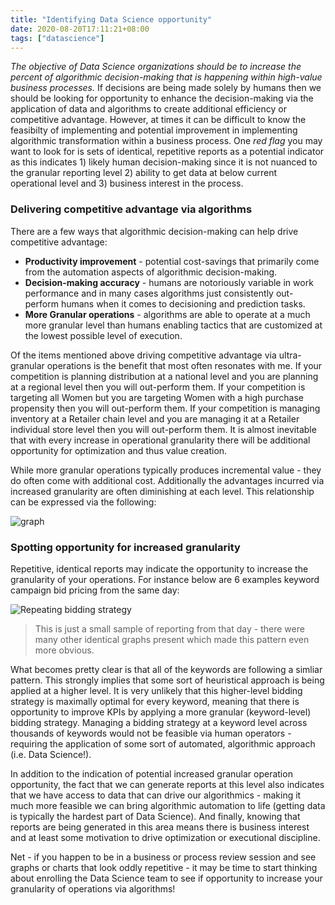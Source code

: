 ```yaml
---
title: "Identifying Data Science opportunity"
date: 2020-08-20T17:11:21+08:00
tags: ["datascience"]
---
```


*The objective of Data Science organizations should be to increase the percent of algorithmic decision-making that is happening within high-value business processes.*  If decisions are being made solely by humans then we should be looking for opportunity to enhance the decision-making via the application of data and algorithms to create additional efficiency or competitive advantage.  However, at times it can be difficult to know the feasibilty of implementing and potential improvement in implementing algorithmic transformation within a business process.  One *red flag* you may want to look for is sets of identical, repetitive reports as a potential indicator as this indicates 1) likely human decision-making since it is not nuanced to the granular reporting level 2) ability to get data at below current operational level and 3) business interest in the process.

### Delivering competitive advantage via algorithms

There are a few ways that algorithmic decision-making can help drive competitive advantage:

* **Productivity improvement** - potential cost-savings that primarily come from the automation aspects of algorithmic decision-making.
* **Decision-making accuracy** - humans are notoriously variable in work performance and in many cases algorithms just consistently out-perform humans when it comes to decisioning and prediction tasks.
* **More Granular operations** - algorithms are able to operate at a much more granular level than humans enabling tactics that are customized at the lowest possible level of execution.

Of the items mentioned above driving competitive advantage via ultra-granular operations is the benefit that most often resonates with me.  If your competition is planning distribution at a national level and you are planning at a regional level then you will out-perform them.  If your competition is targeting all Women but you are targeting Women with a high purchase propensity then you will out-perform them.  If your competition is managing inventory at a Retailer chain level and you are managing it at a Retailer individual store level then you will out-perform them.  It is almost inevitable that with every increase in operational granularity there will be additional opportunity for optimization and thus value creation.

While more granular operations typically produces incremental value - they do often come with additional cost.  Additionally the advantages incurred via increased granularity are often diminishing at each level.  This relationship can be expressed via the following:  

![graph](/images/graph-gran-vs-cost.png)

### Spotting opportunity for increased granularity

Repetitive, identical reports may indicate the opportunity to increase the granularity of your operations.  For instance below are 6 examples keyword campaign bid pricing from the same day:

![Repeating bidding strategy](/images/repeating-pattern-operations.png)

> This is just a small sample of reporting from that day - there were many other identical graphs present which made this pattern even more obvious.

What becomes pretty clear is that all of the keywords are following a simliar pattern.  This strongly implies that some sort of heuristical approach is being applied at a higher level.  It is very unlikely that this higher-level bidding strategy is maximally optimal for every keyword, meaning that there is opportunity to improve KPIs by applying a more granular (keyword-level) bidding strategy.  Managing a bidding strategy at a keyword level across thousands of keywords would not be feasible via human operators - requiring the application of some sort of automated, algorithmic approach (i.e. Data Science!).

In addition to the indication of potential increased granular operation opportunity, the fact that we can generate reports at this level also indicates that we have access to data that can drive our algorithmics - making it much more feasible we can bring algorithmic automation to life (getting data is typically the hardest part of Data Science).  And finally, knowing that reports are being generated in this area means there is business interest and at least some motivation to drive optimization or executional discipline.

Net - if you happen to be in a business or process review session and see graphs or charts that look oddly repetitive - it may be time to start thinking about enrolling the Data Science team to see if opportunity to increase your granularity of operations via algorithms!